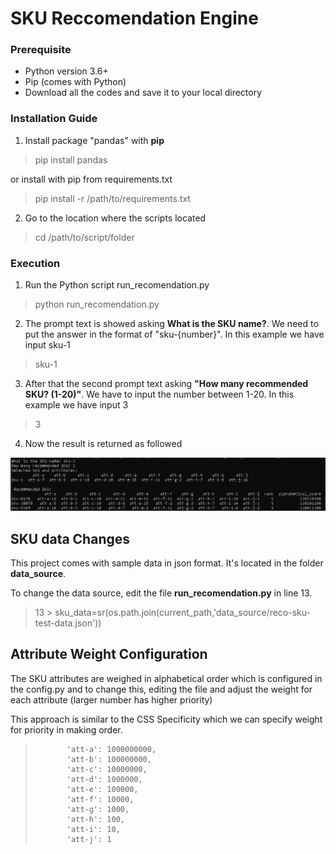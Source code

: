 # SKU Reccomendation Engine


### Prerequisite
- Python version 3.6+ 
- Pip (comes with Python)
- Download all the codes and save it to your local directory

### Installation Guide
1. Install package "pandas" with **pip**
> pip install pandas

or install with pip from requirements.txt
> pip install -r /path/to/requirements.txt

2. Go to the location where the scripts located
> cd /path/to/script/folder

### Execution

1. Run the Python script run_recomendation.py

>  python run_recomendation.py


2. The prompt text is showed asking **What is the SKU name?**. We need to put the answer in the format of "sku-{number}". In this example we have input sku-1

> sku-1

3. After that the second prompt text asking **"How many recommended SKU? (1-20)"**. We have to input the number between 1-20. In this example we have input 3

> 3

4. Now the result is returned as followed

![alt text](https://github.com/pongthep10/sku_reco/blob/master/img/1.png)



## SKU data Changes
This project comes with sample data in json format. It's located in the folder **data_source**. 

To change the data source, edit the file **run_recomendation.py** in line 13.

> 13 > sku_data=sr(os.path.join(current_path,'data_source/reco-sku-test-data.json'))


## Attribute Weight Configuration 
The SKU attributes are weighed in alphabetical order which is configured in the config.py and to change this, editing the file and adjust the weight for each attribute (larger number has higher priority)

This approach is similar to the CSS Specificity which we can specify weight for priority in making order.


>            'att-a': 1000000000,
>            'att-b': 100000000,
>            'att-c': 10000000,
>            'att-d': 1000000,
>            'att-e': 100000,
>            'att-f': 10000,
>            'att-g': 1000,
>            'att-h': 100,
>            'att-i': 10,
>            'att-j': 1 


